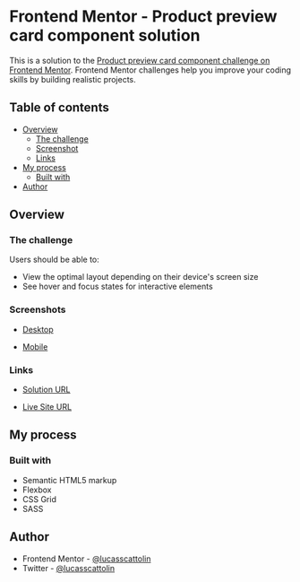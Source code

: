 # Frontend Mentor - Product preview card component solution

This is a solution to the [Product preview card component challenge on Frontend Mentor](https://www.frontendmentor.io/challenges/product-preview-card-component-GO7UmttRfa). Frontend Mentor challenges help you improve your coding skills by building realistic projects. 

## Table of contents

- [Overview](#overview)
  - [The challenge](#the-challenge)
  - [Screenshot](#screenshot)
  - [Links](#links)
- [My process](#my-process)
  - [Built with](#built-with)
- [Author](#author)

## Overview

### The challenge

Users should be able to:

- View the optimal layout depending on their device's screen size
- See hover and focus states for interactive elements

### Screenshots

- [Desktop](https://github.com/lucasscattolin/frontEndMentor_product-preview-card-component/blob/main/result/Product%20preview%20card%20component%20(Desktop).png?raw=true)

- [Mobile](https://github.com/lucasscattolin/frontEndMentor_product-preview-card-component/blob/main/result/Product%20preview%20card%20component%20(Mobile).png?raw=true)

### Links

- [Solution URL](https://www.frontendmentor.io/solutions/product-preview-card-component-lF2LjLT4wX)

- [Live Site URL](https://tranquil-cupcake-242ac4.netlify.app/)

## My process

### Built with

- Semantic HTML5 markup
- Flexbox
- CSS Grid
- SASS

## Author

- Frontend Mentor - [@lucasscattolin](https://www.frontendmentor.io/profile/lucasscattolin)
- Twitter - [@lucasscattolin](https://www.twitter.com/lucasscattolin)

